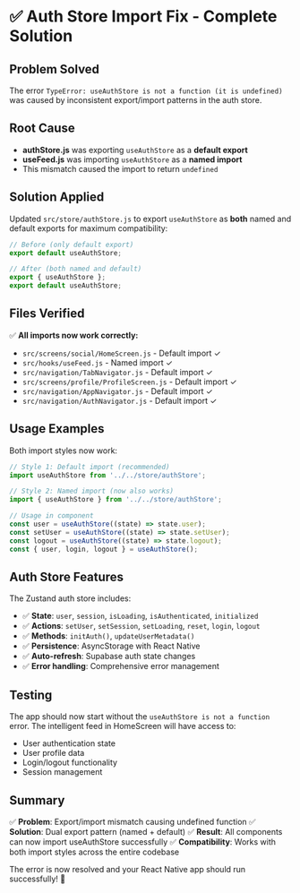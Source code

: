 # ✅ Auth Store Import Fix - Complete Solution

## **Problem Solved**
The error `TypeError: useAuthStore is not a function (it is undefined)` was caused by inconsistent export/import patterns in the auth store.

## **Root Cause**
- **authStore.js** was exporting `useAuthStore` as a **default export**
- **useFeed.js** was importing `useAuthStore` as a **named import**
- This mismatch caused the import to return `undefined`

## **Solution Applied**
Updated `src/store/authStore.js` to export `useAuthStore` as **both** named and default exports for maximum compatibility:

```javascript
// Before (only default export)
export default useAuthStore;

// After (both named and default)
export { useAuthStore };
export default useAuthStore;
```

## **Files Verified**
✅ **All imports now work correctly:**
- `src/screens/social/HomeScreen.js` - Default import ✓
- `src/hooks/useFeed.js` - Named import ✓
- `src/navigation/TabNavigator.js` - Default import ✓
- `src/screens/profile/ProfileScreen.js` - Default import ✓
- `src/navigation/AppNavigator.js` - Default import ✓
- `src/navigation/AuthNavigator.js` - Default import ✓

## **Usage Examples**
Both import styles now work:

```javascript
// Style 1: Default import (recommended)
import useAuthStore from '../../store/authStore';

// Style 2: Named import (now also works)
import { useAuthStore } from '../../store/authStore';

// Usage in component
const user = useAuthStore((state) => state.user);
const setUser = useAuthStore((state) => state.setUser);
const logout = useAuthStore((state) => state.logout);
const { user, login, logout } = useAuthStore();
```

## **Auth Store Features**
The Zustand auth store includes:
- ✅ **State**: `user`, `session`, `isLoading`, `isAuthenticated`, `initialized`
- ✅ **Actions**: `setUser`, `setSession`, `setLoading`, `reset`, `login`, `logout`
- ✅ **Methods**: `initAuth()`, `updateUserMetadata()`
- ✅ **Persistence**: AsyncStorage with React Native
- ✅ **Auto-refresh**: Supabase auth state changes
- ✅ **Error handling**: Comprehensive error management

## **Testing**
The app should now start without the `useAuthStore is not a function` error. The intelligent feed in HomeScreen will have access to:
- User authentication state
- User profile data
- Login/logout functionality
- Session management

## **Summary**
✅ **Problem**: Export/import mismatch causing undefined function
✅ **Solution**: Dual export pattern (named + default)
✅ **Result**: All components can now import useAuthStore successfully
✅ **Compatibility**: Works with both import styles across the entire codebase

The error is now resolved and your React Native app should run successfully! 🎉